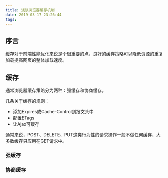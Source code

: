 ```yaml
---
title: 浅谈浏览器缓存机制
date: 2019-03-17 23:26:44
tags:
---
```


## 序言

缓存对于前端性能优化来说是个很重要的点，良好的缓存策略可以降低资源的重复加载提高网页的整体加载速度。

<!-- more -->

## 缓存

通常浏览器缓存策略分为两种：强缓存和协商缓存。

几条关于缓存的规则：

- 添加Expires或Cache-Control到报文头中
- 配置ETags
- 让Ajax可缓存

通常来说，POST、DELETE、PUT这类行为性的请求操作一般不做任何缓存，大多数缓存只应用在GET请求中。

### 强缓存

### 协商缓存
